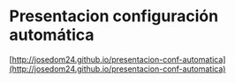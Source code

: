 # Presentacion configuración automática

[http://josedom24.github.io/presentacion-conf-automatica](http://josedom24.github.io/presentacion-conf-automatica)
